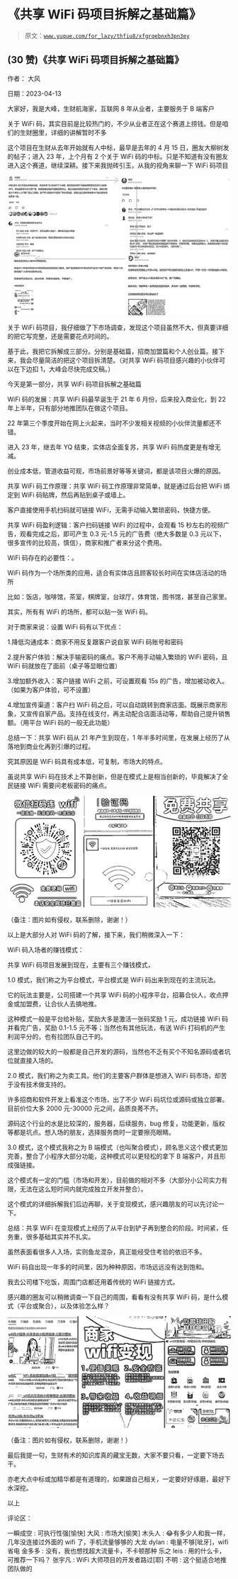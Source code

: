 # 《共享 WiFi 码项目拆解之基础篇》

> 原文：[`www.yuque.com/for_lazy/thfiu8/xfgrqebnxh3pn3ey`](https://www.yuque.com/for_lazy/thfiu8/xfgrqebnxh3pn3ey)



## (30 赞)《共享 WiFi 码项目拆解之基础篇》 

作者： 大风 

日期：2023-04-13 

大家好，我是大峰，生财航海家，互联网 8 年从业者，主要服务于 B 端客户 

关于 WiFi 码，其实目前是比较热门的，不少从业者正在这个赛道上捞钱。但是咱们的生财圈里，详细的讲解暂时不多 

这个项目在生财从去年开始就有人中标，最早是去年的 4 月 15 日，圈友大柳树发的帖子；进入 23 年，上个月有 2 个关于 WiFi 码的中标。只是不知道有没有圈友进入这个赛道，继续深耕。接下来我抛砖引玉，从我的视角来聊一下 WiFi 码项目 

![](img/f45265b68b15d442bc11dff44b61e9e7.png) 

关于 WiFi 码项目，我仔细做了下市场调查，发现这个项目虽然不大，但真要详细的把它写完整，还是需要花点时间的。 

基于此，我把它拆解成三部分。分别是基础篇，招商加盟篇和个人创业篇。接下来，我会尽量简洁的把这个项目拆清楚。（对共享 WiFi 码项目感兴趣的小伙伴可以在下边扣 1，大峰会尽快完成交稿。） 

今天是第一部分，共享 WiFi 码项目拆解之基础篇 

WiFi 码的发展：共享 WiFi 码最早诞生于 21 年 6 月份，后来投入商业化，到 22 年上半年，只有部分地推团队在做这个项目。 

22 年第三个季度开始在网上火起来，当时不少发相关视频的小伙伴流量都还不错。 

进入 23 年，继去年 YQ 结束，实体店全面复苏，共享 WiFi 码热度更是有增无减。 

创业成本低，管道收益可观，市场前景好等等关键词，都是该项目火爆的原因。 

共享 WiFi 码工作原理：共享 WiFi 码工作原理非常简单，就是通过后台把 WiFi 绑定到 WiFi 码贴牌，然后再贴到桌子或墙上。 

客户直接使用手机扫码就可链接 WiFi，无需手动输入繁琐密码，快捷方便。 

共享 WiFi 码盈利逻辑：客户扫码链接 WiFi 的过程中，会观看 15 秒左右的视频广告，观看完成之后，即可产生 0.3 元-1.5 元的广告费（绝大多数是 0.3 元以下，很多宣传的比较高，慎信），商家和推广者来分这个费用。 

WiFi 码存在的必要性：。 

WiFi 码作为一个场所类的应用，适合有实体店且顾客较长时间在实体店活动的场所 

比如：饭店，咖啡馆，茶室，棋牌室，台球厅，体育馆，图书馆，甚至自己家里。 

其实，所有有 WiFi 的场所，都可以贴一张 WiFi 码。 

对于商家来说：设置 WiFi 码有以下优点： 

1.降低沟通成本：商家不用反复跟客户说自家 WiFi 码账号和密码 

2.提升客户体验：解决手输密码的痛点。客户不用手动输入繁琐的 WiFi 密码，且 WiFi 码就放在了面前（桌子等显眼位置） 

3.增加额外收入：客户链接 WiFi 之前，可设置观看 15s 的广告，增加被动收入。（如果为客户体验，可不设置） 

4.增加宣传渠道：客户扫 WiFi 码之后，可以自动跳转到商家店面。既展示商家形象，又宣传自家产品。支持在线支付，再主动配合店面活动等，帮助自己提升销售额。（用平台 WiFi 码的一般无此功能） 

总结一下：共享 WiFi 码从 21 年产生到现在，1 年半多时间里，在发展上经历了从落地到商业化再到引爆的过程。 

究其原因是 WiFi 码具有成本低，可复制，市场大的特点。 

虽说共享 WiFi 码在技术上不算创新，但是在模式上是相当创新的，毕竟解决了全民链接 WiFi 需要问老板密码的痛点。 

![](img/8a4b482667f8edfcecc46c17c824ddcb.png) 

（备注：图片如有侵权，联系删除，谢谢！） 

以上是大部分人对 WiFi 码的了解，接下来，我们稍微深入一下： 

WiFi 码入场者的赚钱模式： 

共享 WiFi 码项目发展到现在，主要有三个赚钱模式， 

1.0 模式，我们称之为平台模式，平台模式是 WiFi 码出来到现在的主流玩法。 

它的玩法主要是，公司搭建一个共享 WiFi 码的小程序平台，招募合伙人，收点押金或加盟费，让合伙人去搞地推。 

这种模式一般是平台给补贴，奖励大多是激活一张码奖励 1 元，成功链接 WiFi 码并看完广告，奖励 0.1-1.5 元不等；当然也有其他玩法，有送 WiFi 打码机的产生利润平分的，也有拉团队自己干的。 

这里边做的较大的一般都是自己开发的源码，当然也不乏有买个不知名源码或者坑位就直接入场的。 

2.0 模式，我们称之为卖工具。他们的主要客户群体是想进入 WiFi 码市场，却苦于没有技术做支持的。 

许多招商和软件开发上看准这个市场，出了不少 WiFi 码坑位或源码或独立部署。目前价位大多 2000 元-30000 元之间，品质良莠不齐。 

源码这个行业的水是比较深的，服务器，后续服务，bug 修复，功能更新，版权等都是坑点。想入场的朋友，选择服务商时一定要擦亮眼睛。 

3.0 模式，这个模式我称之为 B 端模式（也叫聚合模式），顾名思义这个模式更加完善，整合了小程序大部分功能，这种模式可以更轻松的拿下 B 端客户，并且形成强链接。 

这个模式有一定的门槛（市场和开发），目前做的相对不多（大部分小公司实力有限，无法在这么短时间内就完成独立开发并整合）。 

这个模式的详细拆解我们后边再聊，关于变现模式，感兴趣朋友的可以先讨论一下。 

总结：共享 WiFi 在变现模式上经历了从平台到铲子再到整合的阶段。时间紧，任务重，很多基础其实并不扎实。 

虽然表面看很多人入场，实则鱼龙混杂，真正能经受住考验的依旧不多。 

WiFi 码自出现一年多的时间里，因为种种原因，市场远远没有达到饱和。 

我去公司楼下吃饭，周围门店都还用着传统的 WiFi 链接方式。 

感兴趣的圈友可以稍微调查一下自己的周围，看看有没有共享 WiFi 码，是什么模式（平台或聚合），以及体验怎么样？ 

![](img/c2ea18e79bb2854bef5159ed44b6f0d0.png) 

（备注：图片如有侵权，联系删除，谢谢！） 

最后我提一句，生财有术的知识库真的藏宝无数，大家不要只看，一定要下场去干。 

亦老大点中标或加精华都是有道理的，如果跟自己相关，一定要好好琢磨，最好下水深挖。 

以上 

评论区： 

一瞬成空 : 可执行性强[愉快] 大风 : 市场大[偷笑] 木头人 : 😂有多少人和我一样，几年没连接过外面的 wifi 了，手机流量够够的 大龙 dylan : 电量不够[呲牙]，wifi 省电 金多多 : 没有，我也想找超大流量卡，不卡顿那种 乐之 leis : 用的什么卡，可推荐一下吗？ 张宇凡 : WiFi 大师项目的开发者路过[耶] 不明 : 这个挺适合地推团队做的